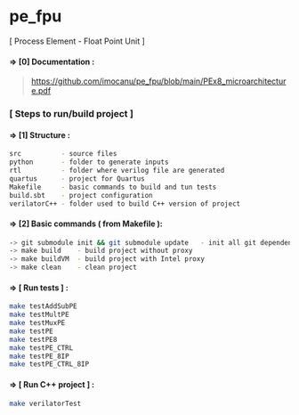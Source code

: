 # pe_fpu
[ Process Element - Float Point Unit ]

#### => [0] Documentation  :
> https://github.com/imocanu/pe_fpu/blob/main/PEx8_microarchitecture.pdf

### [ Steps to run/build project ]

#### => [1] Structure :
```bash
src          - source files 
python       - folder to generate inputs
rtl          - folder where verilog file are generated
quartus      - project for Quartus
Makefile     - basic commands to build and tun tests
build.sbt    - project configuration
verilatorC++ - folder used to build C++ version of project
```

#### => [2] Basic commands ( from Makefile ):
```bash
-> git submodule init && git submodule update   - init all git dependencies
-> make build    - build project without proxy
-> make buildVM  - build project with Intel proxy
-> make clean    - clean project
```

#### => [ Run tests ] :
```bash
make testAddSubPE
make testMultPE
make testMuxPE
make testPE
make testPE8
make testPE_CTRL
make testPE_8IP
make testPE_CTRL_8IP
```

#### => [ Run C++ project ] :
```bash
make verilatorTest
```
